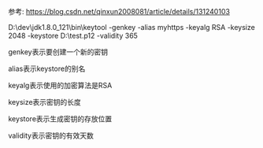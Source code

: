 参考: https://blog.csdn.net/qinxun2008081/article/details/131240103

D:\dev\jdk1.8.0_121\bin\keytool -genkey -alias myhttps -keyalg RSA -keysize 2048 -keystore D:\test.p12 -validity 365

genkey表示要创建一个新的密钥

alias表示keystore的别名

keyalg表示使用的加密算法是RSA

keysize表示密钥的长度

keystore表示生成密钥的存放位置

validity表示密钥的有效天数


